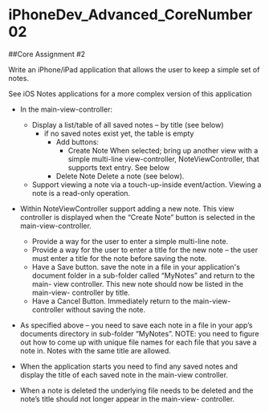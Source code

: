 iPhoneDev_Advanced_CoreNumber02
===============================
##Core Assignment #2

Write an iPhone/iPad application that allows the user to keep a simple set of notes.

See iOS Notes applications for a more complex version of this application

* In the main-view-controller:
  * Display a list/table of all saved notes – by title (see below)
    * if no saved notes exist yet, the table is empty
      * Add buttons:
        * Create Note
          When selected; bring up another view with a simple multi-line view-controller, NoteViewController, that supports text entry. See below
      * Delete Note
        Delete a note (see below).
  * Support viewing a note via a touch-up-inside event/action. Viewing a note is a read-only operation.

* Within NoteViewController support adding a new note.
This view controller is displayed when the “Create Note” button is selected in the main-view-controller. 
  * Provide a way for the user to enter a simple multi-line note.
  * Provide a way for the user to enter a title for the new note – the user must enter a title for the note before saving the note.
  * Have a Save button. save the note in a file in your application's document folder in a sub-folder called “MyNotes” and return to the main- view controller. This new note should now be listed in the main-view- controller by title.
  * Have a Cancel Button. Immediately return to the main-view-controller without saving the note.
* As specified above – you need to save each note in a file in your app’s documents directory in sub-folder “MyNotes”.
NOTE: you need to figure out how to come up with unique file names for each file that you save a note in. Notes with the same title are allowed.
* When the application starts you need to find any saved notes and display the title of each saved note in the main-view controller.
* When a note is deleted the underlying file needs to be deleted and the note’s title should not longer appear in the main-view- controller.
